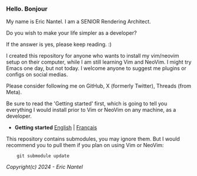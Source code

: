 
### Hello. Bonjour

My name is Eric Nantel. I am a SENIOR Rendering Architect.

Do you wish to make your life simpler as a developer?

If the answer is yes, please keep reading. :)

I created this repository for anyone who wants to install my vim/neovim setup on their computer, while I am still learning Vim and NeoVim. I might try Emacs one day, but not today. I welcome anyone to suggest me plugins or configs on social medias. 

Please consider following me on GitHub, X (formerly Twitter), Threads (from Meta).

Be sure to read the 'Getting started' first, which is going to tell you everything I would install prior to Vim or NeoVim on any machine, as a developer.

* **Getting started** [English](/docs/en/getting-started-en.md) | [Français](/docs/fr/getting-started-fr.md)

This repository contains submodules, you may ignore them. But I would recommend you to pull them if you plan on using Vim or NeoVim:
```git
    git submodule update
```

*Copyright(c) 2024 - Eric Nantel*
